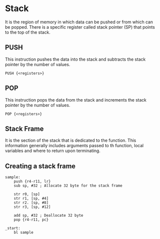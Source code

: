 # Stack
It is the region of memory in which data can be pushed or from which can be popped. There is a specific register called stack pointer (SP) that points to the top of the stack.

## PUSH
This instruction pushes the data into the stack and subtracts the stack pointer by the number of values.

```assembly
PUSH {<registers>}
```

## POP
This instruction pops the data from the stack and increments the stack pointer by the number of values.

```assembly
POP {<registers>}
```

## Stack Frame
It is the section of the stack that is dedicated to the function. This information generally includes arguments passed to th function, local variables and where to return upon terminating.

## Creating a stack frame

```assembly
sample:
	push {r4-r11, lr}
	sub sp, #32 ; Allocate 32 byte for the stack frame

	str r0, [sp]
	str r1, [sp, #4]
	str r2. [sp, #8]
	str r3, [sp, #12]
	
	add sp, #32 ; Deallocate 32 byte
	pop {r4-r11, pc}

_start:
	bl sample
```

